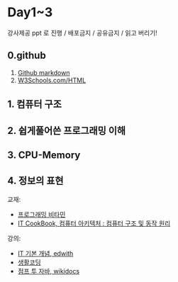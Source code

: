 # Day1~3

강사제공 ppt 로 진행 / 배포금지 / 공유금지 / 읽고 버리기!

## 0.github


1. [Github markdown](https://guides.github.com/features/mastering-markdown/)
2. [W3Schools.com/HTML](https://www.w3schools.com/html/)


## 1. 컴퓨터 구조


## 2. 쉽게풀어쓴 프로그래밍 이해
## 3. CPU-Memory
## 4. 정보의 표현


교재:

- [프로그래밍 비타민](https://www.hanbit.co.kr/store/books/look.php?p_code=B2841228031)
- [IT CookBook, 컴퓨터 아키텍처 : 컴퓨터 구조 및 동작 원리](https://www.hanbit.co.kr/search/search_list.html?keyword=it%20cookbook,%20초보&ptype=B#)

강의:
 - [IT 기본 개념, edwith](https://www.edwith.org/it-ewha-course)
 - [생활코딩](https://opentutorials.org/course/1)
 - [점프 투 자바, wikidocs](https://wikidocs.net/book/31)
